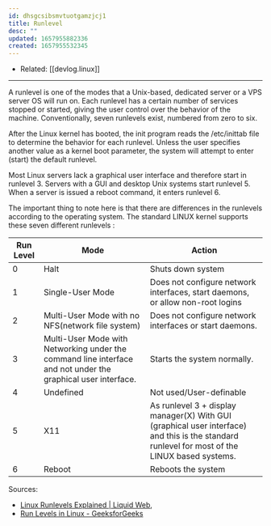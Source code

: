 ```yaml
---
id: dhsgcsibsmvtuotgamzjcj1
title: Runlevel
desc: ""
updated: 1657955882336
created: 1657955532345
---
```


- Related: [[devlog.linux]]

---

A runlevel is one of the modes that a Unix-based, dedicated server or a VPS server OS will run on. Each runlevel has a certain number of services stopped or started, giving the user control over the behavior of the machine. Conventionally, seven runlevels exist, numbered from zero to six.

After the Linux kernel has booted, the init program reads the /etc/inittab file to determine the behavior for each runlevel. Unless the user specifies another value as a kernel boot parameter, the system will attempt to enter (start) the default runlevel.

Most Linux servers lack a graphical user interface and therefore start in runlevel 3. Servers with a GUI and desktop Unix systems start runlevel 5. When a server is issued a reboot command, it enters runlevel 6.

The important thing to note here is that there are differences in the runlevels according to the operating system. The standard LINUX kernel supports these seven different runlevels :

| Run Level | Mode                            | Action                                                                         |
| --------- | ------------------------------- | ------------------------------------------------------------------------------ |
| 0         | Halt                            | Shuts down system                                                              |
| 1         | Single-User Mode                | Does not configure network interfaces, start daemons, or allow non-root logins |
| 2         | Multi-User Mode  with no NFS(network file system)                | Does not configure network interfaces or start daemons.                        |
| 3         | Multi-User Mode with Networking  under the command line interface and not under the graphical user interface. | Starts the system normally.                                                    |
| 4         | Undefined                   | Not used/User-definable                                                        |
| 5         | X11                             | As runlevel 3 + display manager(X)   With GUI (graphical user interface) and this is the standard runlevel for most of the LINUX based systems.                                           |
| 6         | Reboot                          | Reboots the system                                                             |


Sources:

- [Linux Runlevels Explained | Liquid Web](https://www.liquidweb.com/kb/linux-runlevels-explained/),
- [Run Levels in Linux - GeeksforGeeks](https://www.geeksforgeeks.org/run-levels-linux/)